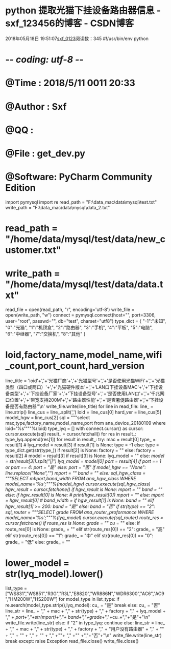 # python 提取光猫下挂设备路由器信息 - sxf_123456的博客 - CSDN博客
2018年05月18日 19:51:07[sxf_0123](https://me.csdn.net/sxf_123456)阅读数：345
#!/usr/bin/env python
# -*- coding: utf-8 -*-
# @Time    : 2018/5/11 0011 20:33
# @Author  : Sxf
# @QQ      :
# @File    : get_dev.py
# @Software: PyCharm Community Edition
import pymysql
import  re
read_path = "F:\\data_mac\\data\\mysql\\test.txt"
write_path = "F:\\data_mac\\data\\mysql\\data_2.txt"
# read_path = "/home/data/mysql/test/data/new_customer.txt"
# write_path = "/home/data/mysql/test/data/data.txt"
read_file = open(read_path, "r", encoding='utf-8')
write_file = open(write_path, "w")
connect = pymysql.connect(host="", port=3306, user="root", passwd="", db="test", charset="utf8")
type_dict = {
    "-1":"未知",
"0":"光猫",
"1":"机顶盒",
"2":"路由器",
"3":"手机",
"4":"平板",
"5":"电脑",
"6":"中继器",
"7":"交换机",
"8":"其他"
}
# loid,factory_name,model_name,wifi_count,port_count,hard_version
line_title = 'loid'+','+'光猫厂商'+','+'光猫型号'+','+'是否使用光猫WiFi'+','+'光猫类型（四口或两口）'+','+'光猫硬件版本'+','+'LAN口下挂设备MAC'+','+'下挂设备类型'+','+'下挂设备厂家'+','+'下挂设备型号'+','+'是否使用LAN口'+','+'千兆网口位置'+','+'带宽支持200M'+','+'路由器性能'+','+'是否暑促路由器'+','+'下挂设备是否有路由器''\n'
write_file.write(line_title)
for line in read_file:
    line_ = line.strip()
    line_cus = line_.split(',')
    loid = line_cus[0]
    hard_ver = line_cus[5]
    model_hgw = line_cus[2]
    sql = """select mac,type,factory_name,model_name,port from ana_device_20180109 where loid='%s'"""%(loid)
    type_lyq = []
    with connect.cursor() as cursor:
        cursor.execute(sql)
        result_ = cursor.fetchall()
        for res in result_:
            type_lyq.append(res[1])
        for result in result_:
            try:
                mac = result[0]
                type_ = result[1]
                # lyq_model = result[3]
if result[1] is None:
                    type = -1
else:
                    type = type_dict.get(str(type_))
                if result[2] is None:
                    factory = ""
else:
                    factory = result[2]
                # model = result[3]
if result[3] is None:
                    lyq_model = ""
else:
                    _model = str(result[3]).split("||")
                    lyq_model = _model[0]
                port = result[4]
                if port == 1 or port == 4:
                    _port = "是"
else:
                    _port = "否"
if model_hgw == "None":
                    line_.replace("None","")
                    mport = ""
band = ""
else:
                    sql_hgw_class = """SELECT mbport,band_width FROM ana_hgw_class WHERE model_name='%s';"""%(model_hgw)
                    cursor.execute(sql_hgw_class)
                    hgw_result = cursor.fetchone()
                    if hgw_result is None:
                        mport = ""
band = ""
else:
                        if hgw_result[0] is None:
                            # print(hgw_result[0])
mport = ""
else:
                            mport = hgw_result[0]
                        # band_width =
if hgw_result[1] is None:
                            band = ""
elif hgw_result[1] >= 200:
                            band = "是"
else:
                            band = "否"
if str(type_) == "2":
                    sql_router = """SELECT grade FROM ana_router_proformance WHERE model_name='%s';"""%(lyq_model)
                    cursor.execute(sql_router)
                    route_res = cursor.fetchone()
                    if route_res is None:
                        grade_ = ""
cu_ = ""
else:
                        if route_res[0] is None:
                            grade_ = ""
elif str(route_res[0]) == "2":
                            grade_ = "高"
elif str(route_res[0]) == "1":
                            grade_ = "中"
elif str(route_res[0]) == "0":
                            grade_ = "低"
else:
                            grade_ = ""
# lower_model = str(lyq_model).lower()
list_type = ["WS831","WS851","R3G","R3L","E8820","WR886N","WDR6300","AC6","AC9","HM200W","HS200W"]
                        for model_type in list_type:
                            if re.search(model_type.strip(),lyq_model):
                                cu_ = "是"
break
                            else:
                                cu_ = "否"
line_str = line_ + "," + mac + "," + str(type) + "," + factory + "," + lyq_model + "," + _port+","+str(mport)+","+ band+","+grade_+","+cu_+","+"是"+"\n"
write_file.write(line_str)
                else:
                    if "2" in type_lyq:
                        continue
                    else:
                        line_str = line_ + "," + mac + "," + str(type) + "," + factory + "," + "用户没有路由器" + "," + "" + "," + "" + "," + "" + "," +""+ "," +""  +","+"否"+"\n"
write_file.write(line_str)
                        break
            except:
                raise  Exception
read_file.close()
write_file.close()
